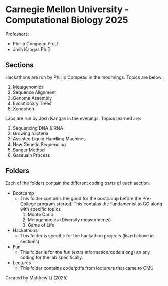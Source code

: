 # Carnegie Mellon University - Computational Biology 2025
Professors: 
- Phillip Compeau Ph.D
- Josh Kangas Ph.D

## Sections
Hackathons are run by Phillip Compeau in the mournings. Topics are below:
1. Metagenomics
2. Sequence Alignment
3. Genome Assembly
4. Evolutionary Trees
5. Xenophon

Labs are run by Josh Kangas in the evenings. Topics learned are:
1. Sequencing DNA & RNA
2. Growing bacteria
3. Assisted Liquid Handling Machines
4. New Genetic Sequencing
5. Sanger Method
6. Gassuain Process

## Folders
Each of the folders contain the different coding parts of each section. 
- Bootcamp
  * This folder contains the good for the bootcamp before the Pre-College program started. This contains the fundamentsl to GO along with specific topics
    1. Monte Carlo
    2. Metagenomics (Diversity measurments)
    3. Game of Life
- Hackathons
  * This folder is specific for the hackathon projects (listed above in sections)
- Fun
  * This folder is for the fun (extra information/code along) an any coding for the lab specifically.
- Lectures
  * This folder contains code/pdfs from lecturers that came to CMU


Created by Matthew Li (2025)

